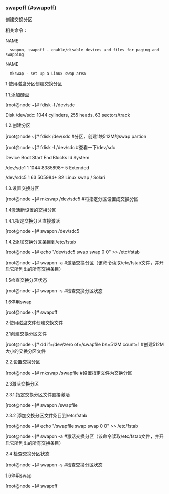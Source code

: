 ### swapoff {#swapoff}

创建交换分区

相关命令：

NAME

      swapon, swapoff - enable/disable devices and files for paging and swapping

NAME

      mkswap - set up a Linux swap area

1.使用磁盘分区创建交换分区

1.1.添加硬盘

[root@node ~]# fdisk -l /dev/sdc

Disk /dev/sdc: 1044 cylinders, 255 heads, 63 sectors/track

1.2.创建分区

[root@node ~]# fdisk  /dev/sdc  #分区，创建1块512M的swap partion

[root@node ~]# fdisk -l /dev/sdc #查看一下/dev/sdc

Device Boot      Start         End      Blocks   Id  System

/dev/sdc1               1        1044     8385898+   5  Extended

/dev/sdc5               1          63      505984+  82  Linux swap / Solari

1.3.设置交换分区

[root@node ~]# mkswap /dev/sdc5  #将指定分区设置成交换分区

1.4激活新设置的交换分区

1.4.1.指定交换分区直接激活

[root@node ~]# swapon /dev/sdc5

1.4.2添加交换分区条目到/etc/fstab

[root@node ~]# echo &quot;/dev/sdc5 swap swap 0 0&quot; &gt;&gt; /etc/fstab

[root@node ~]# swapon -a #激活交换分区（该命令读取/etc/fstab文件，并开启它所列出的所有交换条目）

1.5检查交换分区状态

[root@node ~]# swapon -s #检查交换分区状态

1.6停用swap

[root@node ~]# swapoff

2.使用磁盘文件创建交换文件

2.1创建交换分区文件

[root@node ~]# dd if=/dev/zero of=/swapfile bs=512M count=1        #创建512M大小的交换分区文件

2.2.设置交换分区

[root@node ~]# mkswap /swapfile  #设置指定文件为交换分区

2.3激活交换分区

2.3.1.指定交换分区文件直接激活

[root@node ~]# swapon /swapfile

2.3.2 添加交换分区文件条目到/etc/fstab

[root@node ~]# echo &quot;/swapfile swap swap 0 0&quot; &gt;&gt; /etc/fstab

[root@node ~]# swapon -a #激活交换分区（该命令读取/etc/fstab文件，并开启它所列出的所有交换条目）

2.4 检查交换分区状态

[root@node ~]# swapon -s #检查交换分区状态

1.6停用swap

[root@node ~]# swapoff